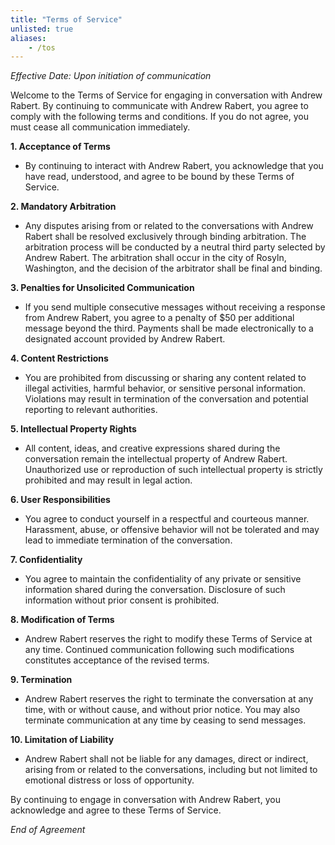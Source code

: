 ```yaml
---
title: "Terms of Service"
unlisted: true
aliases:
    - /tos
---
```


*Effective Date: Upon initiation of communication*

Welcome to the Terms of Service for engaging in conversation with Andrew Rabert. By continuing to communicate with Andrew Rabert, you agree to comply with the following terms and conditions. If you do not agree, you must cease all communication immediately.

**1. Acceptance of Terms**
- By continuing to interact with Andrew Rabert, you acknowledge that you have read, understood, and agree to be bound by these Terms of Service.

**2. Mandatory Arbitration**
- Any disputes arising from or related to the conversations with Andrew Rabert shall be resolved exclusively through binding arbitration. The arbitration process will be conducted by a neutral third party selected by Andrew Rabert. The arbitration shall occur in the city of Rosyln, Washington, and the decision of the arbitrator shall be final and binding.

**3. Penalties for Unsolicited Communication**
- If you send multiple consecutive messages without receiving a response from Andrew Rabert, you agree to a penalty of $50 per additional message beyond the third. Payments shall be made electronically to a designated account provided by Andrew Rabert.

**4. Content Restrictions**
- You are prohibited from discussing or sharing any content related to illegal activities, harmful behavior, or sensitive personal information. Violations may result in termination of the conversation and potential reporting to relevant authorities.

**5. Intellectual Property Rights**
- All content, ideas, and creative expressions shared during the conversation remain the intellectual property of Andrew Rabert. Unauthorized use or reproduction of such intellectual property is strictly prohibited and may result in legal action.

**6. User Responsibilities**
- You agree to conduct yourself in a respectful and courteous manner. Harassment, abuse, or offensive behavior will not be tolerated and may lead to immediate termination of the conversation.

**7. Confidentiality**
- You agree to maintain the confidentiality of any private or sensitive information shared during the conversation. Disclosure of such information without prior consent is prohibited.

**8. Modification of Terms**
- Andrew Rabert reserves the right to modify these Terms of Service at any time. Continued communication following such modifications constitutes acceptance of the revised terms.

**9. Termination**
- Andrew Rabert reserves the right to terminate the conversation at any time, with or without cause, and without prior notice. You may also terminate communication at any time by ceasing to send messages.

**10. Limitation of Liability**
- Andrew Rabert shall not be liable for any damages, direct or indirect, arising from or related to the conversations, including but not limited to emotional distress or loss of opportunity.

By continuing to engage in conversation with Andrew Rabert, you acknowledge and agree to these Terms of Service.

*End of Agreement*
